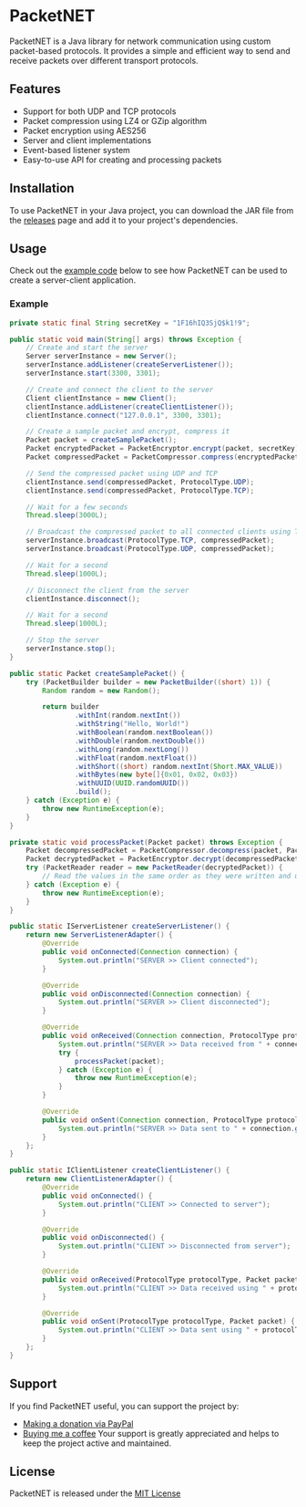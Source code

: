 
# PacketNET

PacketNET is a Java library for network communication using custom packet-based protocols. It provides a simple and efficient way to send and receive packets over different transport protocols.


## Features

- Support for both UDP and TCP protocols
- Packet compression using LZ4 or GZip algorithm
- Packet encryption using AES256
- Server and client implementations
- Event-based listener system
- Easy-to-use API for creating and processing packets
## Installation

To use PacketNET in your Java project, you can download the JAR file from the [releases](https://github.com/BananikXenos/PacketNet/releases) page and add it to your project's dependencies.
## Usage
Check out the [example code](#example) below to see how PacketNET can be used to create a server-client application.
### Example

```java
private static final String secretKey = "1F16hIQ3SjQ$k1!9";

public static void main(String[] args) throws Exception {
    // Create and start the server
    Server serverInstance = new Server();
    serverInstance.addListener(createServerListener());
    serverInstance.start(3300, 3301);

    // Create and connect the client to the server
    Client clientInstance = new Client();
    clientInstance.addListener(createClientListener());
    clientInstance.connect("127.0.0.1", 3300, 3301);

    // Create a sample packet and encrypt, compress it
    Packet packet = createSamplePacket();
    Packet encryptedPacket = PacketEncryptor.encrypt(packet, secretKey);
    Packet compressedPacket = PacketCompressor.compress(encryptedPacket, PacketCompressor.GZIP_COMPRESSOR);

    // Send the compressed packet using UDP and TCP
    clientInstance.send(compressedPacket, ProtocolType.UDP);
    clientInstance.send(compressedPacket, ProtocolType.TCP);

    // Wait for a few seconds
    Thread.sleep(3000L);

    // Broadcast the compressed packet to all connected clients using TCP & UDP
    serverInstance.broadcast(ProtocolType.TCP, compressedPacket);
    serverInstance.broadcast(ProtocolType.UDP, compressedPacket);

    // Wait for a second
    Thread.sleep(1000L);

    // Disconnect the client from the server
    clientInstance.disconnect();

    // Wait for a second
    Thread.sleep(1000L);

    // Stop the server
    serverInstance.stop();
}

public static Packet createSamplePacket() {
    try (PacketBuilder builder = new PacketBuilder((short) 1)) {
        Random random = new Random();

        return builder
                .withInt(random.nextInt())
                .withString("Hello, World!")
                .withBoolean(random.nextBoolean())
                .withDouble(random.nextDouble())
                .withLong(random.nextLong())
                .withFloat(random.nextFloat())
                .withShort((short) random.nextInt(Short.MAX_VALUE))
                .withBytes(new byte[]{0x01, 0x02, 0x03})
                .withUUID(UUID.randomUUID())
                .build();
    } catch (Exception e) {
        throw new RuntimeException(e);
    }
}

private static void processPacket(Packet packet) throws Exception {
    Packet decompressedPacket = PacketCompressor.decompress(packet, PacketCompressor.GZIP_COMPRESSOR);
    Packet decryptedPacket = PacketEncryptor.decrypt(decompressedPacket, secretKey);
    try (PacketReader reader = new PacketReader(decryptedPacket)) {
        // Read the values in the same order as they were written and use the values
    } catch (Exception e) {
        throw new RuntimeException(e);
    }
}

public static IServerListener createServerListener() {
    return new ServerListenerAdapter() {
        @Override
        public void onConnected(Connection connection) {
            System.out.println("SERVER >> Client connected");
        }

        @Override
        public void onDisconnected(Connection connection) {
            System.out.println("SERVER >> Client disconnected");
        }

        @Override
        public void onReceived(Connection connection, ProtocolType protocolType, Packet packet) {
            System.out.println("SERVER >> Data received from " + connection.getTcpSocket().getInetAddress() + ":" + (protocolType == ProtocolType.TCP ? connection.getTcpSocket().getPort() : connection.getUdpPort().get()) + " using " + protocolType.name() + "(" + packet.getData().length + " bytes" + ")");
            try {
                processPacket(packet);
            } catch (Exception e) {
                throw new RuntimeException(e);
            }
        }

        @Override
        public void onSent(Connection connection, ProtocolType protocolType, Packet packet) {
            System.out.println("SERVER >> Data sent to " + connection.getTcpSocket().getInetAddress() + ":" + (protocolType == ProtocolType.TCP ? connection.getTcpSocket().getPort() : connection.getUdpPort().get()) + " using " + protocolType.name() + "(" + packet.getData().length + " bytes" + ")");
        }
    };
}

public static IClientListener createClientListener() {
    return new ClientListenerAdapter() {
        @Override
        public void onConnected() {
            System.out.println("CLIENT >> Connected to server");
        }

        @Override
        public void onDisconnected() {
            System.out.println("CLIENT >> Disconnected from server");
        }

        @Override
        public void onReceived(ProtocolType protocolType, Packet packet) {
            System.out.println("CLIENT >> Data received using " + protocolType.name() + "(" + packet.getData().length + " bytes" + ")");
        }

        @Override
        public void onSent(ProtocolType protocolType, Packet packet) {
            System.out.println("CLIENT >> Data sent using " + protocolType.name() + "(" + packet.getData().length + " bytes" + ")");
        }
    };
}
```
## Support

If you find PacketNET useful, you can support the project by:

- [Making a donation via PayPal](https://paypal.me/scgxenos)
- [Buying me a coffee](https://www.buymeacoffee.com/synse)
Your support is greatly appreciated and helps to keep the project active and maintained.
## License

PacketNET is released under the [MIT License](https://choosealicense.com/licenses/mit/)

